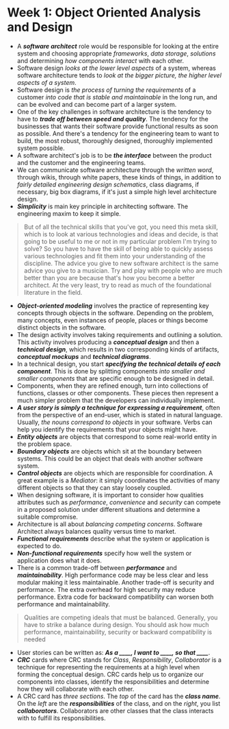# Week 1: Object Oriented Analysis and Design

- A ***software architect*** role would be responsible for looking at the entire system and choosing appropriate *frameworks*, *data storage*, *solutions* and determining *how components interact* with each other.
- Software design *looks at the lower level aspects* of a system, whereas software architecture tends to *look at the bigger picture, the higher level aspects of a system*.
- Software design is *the process of turning the requirements* of a customer *into code that is stable and maintainable* in the long run, and can be evolved and can become part of a larger system.
- One of the key challenges in software architecture is the tendency to have to ***trade off between speed and quality***. The tendency for the businesses that wants their software provide functional results as soon as possible. And there's a tendency for the engineering team to want to build, the most robust, thoroughly designed, thoroughly implemented system possible.
- A software architect's job is to be ***the interface*** between the product and the customer and the engineering teams.
- We can communicate software architecture through the *written word*, through wikis, through white papers, these kinds of things, in addition to *fairly detailed engineering design schematics*, class diagrams, if necessary, big box diagrams, if it's just a simple high level architecture design.
- ***Simplicity*** is main key principle in architecting software. The engineering maxim to keep it simple.

> But of all the technical skills that you've got, you need this meta skill, which is to look at various technologies and ideas and decide, is that going to be useful to me or not in my particular problem I'm trying to solve? So you have to have the skill of being able to quickly assess various technologies and fit them into your understanding of the discipline.
> The advice you give to new software architect is the same advice you give to a musician. Try and play with people who are much better than you are because that's how you become a better architect. At the very least, try to read as much of the foundational literature in the field.

- ***Object-oriented modeling*** involves the practice of representing key concepts through objects in the software. Depending on the problem, many concepts, even instances of people, places or things become distinct objects in the software.
- The design activity involves taking requirements and outlining a solution. This activity involves producing a ***conceptual design*** and then a ***technical design***, which results in two corresponding kinds of artifacts, ***conceptual mockups*** and ***technical diagrams***.
- In a technical design, you start ***specifying the technical details of each component***. This is done by splitting components *into smaller and smaller components* that are specific enough to be designed in detail.
- Components, when they are refined enough, turn into collections of functions, classes or other components. These pieces then represent a much simpler problem that the developers can individually implement.
- ***A user story is simply a technique for expressing a requirement***, often from the perspective of an end-user, which is stated in natural language. Usually, *the nouns correspond to objects* in your software. Verbs can help you identify the requirements that your objects might have.
- ***Entity objects*** are objects that correspond to some real-world entity in the problem space.
- ***Boundary objects*** are objects which sit at the boundary between systems. This could be an object that deals with another software system.
- ***Control objects*** are objects which are responsible for coordination. A great example is a *Mediator*: it simply coordinates the activities of many different objects so that they can stay loosely coupled.
- When designing software, it is important to consider how qualities attributes such as *performance*, *convenience* and *security* can compete in a proposed solution under different situations and determine a suitable compromise.
- Architecture is all about *balancing competing concerns*. Software Architect always balances quality versus time to market.
- ***Functional requirements*** describe what the system or application is expected to do.
- ***Non-functional requirements*** specify how well the system or application does what it does.
- There is a common trade-off between ***performance*** and ***maintainability***. High performance code may be less clear and less modular making it less maintainable. Another trade-off is security and performance. The extra overhead for high security may reduce performance. Extra code for backward compatibility can worsen both performance and maintainability.

> Qualities are competing ideals that must be balanced. Generally, you have to strike a balance during design. You should ask how much performance, maintainability, security or backward compatibility is needed

- User stories can be written as: ***As a ____, I want to ____, so that ____***.
- ***CRC*** cards where CRC stands for *Class*, *Responsibility*, *Collaborator* is a technique for representing the requirements at a high level when forming the conceptual design. CRC cards help us to organize our components into classes, identify the responsibilities and determine how they will collaborate with each other.
- A CRC card has *three sections*. The *top* of the card has the ***class name***. On the *left* are the ***responsibilities*** of the class, and on the *right*, you list ***collaborators***. Collaborators are other classes that the class interacts with to fulfill its responsibilities.